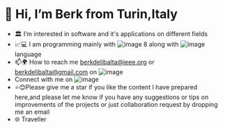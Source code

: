 # 👋 Hi, I’m Berk from Turin,Italy
- 🏛 I’m interested in software and it's applications on different fields
- 📈💻 I am programming mainly with ![image](https://img.shields.io/badge/Java-ED8B00?style=for-the-badge&logo=java&logoColor=white) 8 along with
 ![image](https://img.shields.io/badge/C-00599C?style=for-the-badge&logo=c&logoColor=white) language
- 📫🌍 How to reach me berkdelibalta@ieee.org 
 or berkdelibalta@gmail.com on ![image](https://img.shields.io/badge/Gmail-D14836?style=for-the-badge&logo=gmail&logoColor=white)
- Connect with me on ![image](https://img.shields.io/badge/LinkedIn-0077B5?style=for-the-badge&logo=linkedin&logoColor=white)
- ⭐😊Please give me a star if you like the content I have prepared here,and please let me know if you have any suggestions or tips on improvements of the projects or just collaboration request by dropping me an email
- 🌐 Traveller
<!---
BerkDelibalta/BerkDelibalta is a ✨ special ✨ repository because its `README.md` (this file) appears on your GitHub profile.
You can click the Preview link to take a look at your changes.
--->
